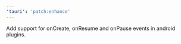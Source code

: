 ```yaml
---
'tauri': 'patch:enhance'
---
```


Add support for onCreate, onResume and onPause events in android plugins.
